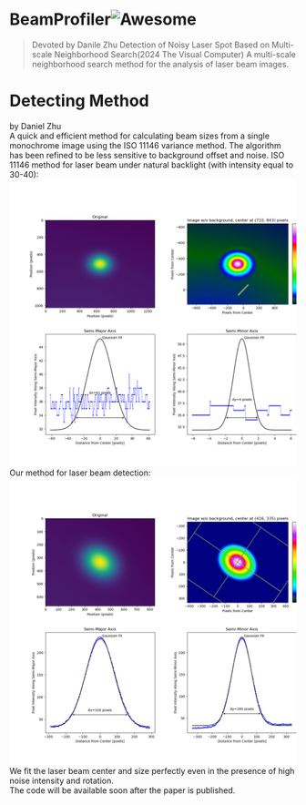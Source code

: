 # BeamProfiler![Awesome](https://cdn.jsdelivr.net/gh/sindresorhus/awesome@d7305f38d29fed78fa85652e3a63e154dd8e8829/media/badge.svg)  
> Devoted by Danile Zhu
> Detection of Noisy Laser Spot Based on Multi-scale Neighborhood Search(2024 The Visual Computer)
A multi-scale neighborhood search method for the analysis of laser beam images.

# Detecting Method
by Daniel Zhu  
A quick and efficient method for calculating beam sizes from a single monochrome image using the ISO 11146 variance method. The algorithm has been refined to be less sensitive to background offset and noise.
ISO 11146 method for laser beam under natural backlight (with intensity equal to 30-40):  
<img src="https://github.com/momotaaa/BeamProfiler/blob/main/ISO_Method.png" width="550px">  
Our method for laser beam detection:  
<img src="https://github.com/momotaaa/BeamProfiler/blob/main/Our_result.png" width="550px">  
We fit the laser beam center and size perfectly even in the presence of high noise intensity and rotation.  
The code will be available soon after the paper is published.
